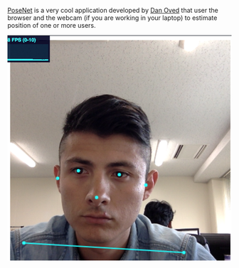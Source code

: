 [PoseNet](https://control.kylemcdonald.net/posenet/) is a very cool application developed by [Dan Oved](https://twitter.com/oveddan) that user the browser and the webcam (if you are working in your laptop) to estimate position of one or more users. 

<img src="Assets/net.png" width="900">